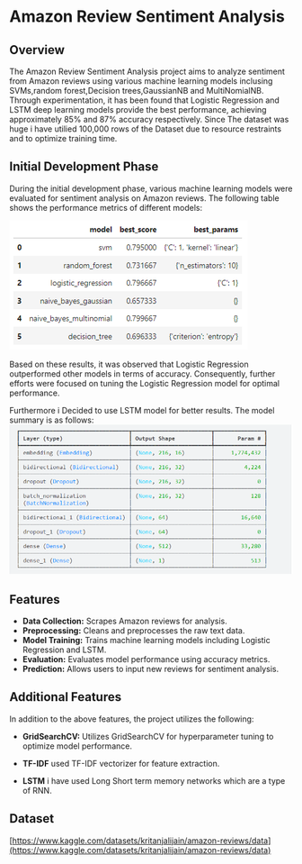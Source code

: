 # Amazon Review Sentiment Analysis

## Overview

The Amazon Review Sentiment Analysis project aims to analyze sentiment from Amazon reviews using various machine learning models inclusing SVMs,random forest,Decision trees,GaussianNB and MultiNomialNB. Through experimentation, it has been found that Logistic Regression and LSTM deep learning models provide the best performance, achieving approximately 85% and 87% accuracy respectively. Since The dataset was huge i have utilied 100,000 rows of the Dataset due to resource restraints and to optimize training time.

## Initial Development Phase

During the initial development phase, various machine learning models were evaluated for sentiment analysis on Amazon reviews. The following table shows the performance metrics of different models:

![Sentiment Analysis](https://github.com/rishitdass/Sentiment-Analysis/blob/main/image.png)


Based on these results, it was observed that Logistic Regression outperformed other models in terms of accuracy. Consequently, further efforts were focused on tuning the Logistic Regression model for optimal performance.

Furthermore i Decided to use LSTM model for better results.
The model summary is as follows:
![LSTM model](https://github.com/rishitdass/Sentiment-Analysis/blob/main/image2.png)
## Features

- **Data Collection:** Scrapes Amazon reviews for analysis.
- **Preprocessing:** Cleans and preprocesses the raw text data.
- **Model Training:** Trains machine learning models including Logistic Regression and LSTM.
- **Evaluation:** Evaluates model performance using accuracy metrics.
- **Prediction:** Allows users to input new reviews for sentiment analysis.

## Additional Features

In addition to the above features, the project utilizes the following:

- **GridSearchCV:** Utilizes GridSearchCV for hyperparameter tuning to optimize model performance.

- **TF-IDF** used TF-IDF vectorizer for feature extraction.

- **LSTM**  i have used Long Short term memory networks which are a type of RNN.

## Dataset
[https://www.kaggle.com/datasets/kritanjalijain/amazon-reviews/data](https://www.kaggle.com/datasets/kritanjalijain/amazon-reviews/data)
